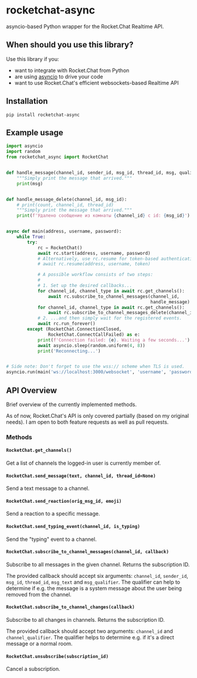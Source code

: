 # rocketchat-async

asyncio-based Python wrapper for the Rocket.Chat Realtime API.

## When should you use this library?

Use this library if you:

- want to integrate with Rocket.Chat from Python
- are using [asyncio](https://docs.python.org/3/library/asyncio.html) to drive your code
- want to use Rocket.Chat's efficient websockets-based Realtime API

## Installation

`pip install rocketchat-async`

## Example usage

```python
import asyncio
import random
from rocketchat_async import RocketChat


def handle_message(channel_id, sender_id, msg_id, thread_id, msg, qualifier):
    """Simply print the message that arrived."""
    print(msg)


def handle_message_delete(channel_id, msg_id):
    # print(count, channel_id, thread_id)
    """Simply print the message that arrived."""
    print(f'Удалено сообщение из комнаты {channel_id} с id: {msg_id}')


async def main(address, username, password):
    while True:
        try:
            rc = RocketChat()
            await rc.start(address, username, password)
            # Alternatively, use rc.resume for token-based authentication:
            # await rc.resume(address, username, token)

            # A possible workflow consists of two steps:
            #
            # 1. Set up the desired callbacks...
            for channel_id, channel_type in await rc.get_channels():
                await rc.subscribe_to_channel_messages(channel_id,
                                                       handle_message)
            for channel_id, channel_type in await rc.get_channels():
                await rc.subscribe_to_channel_messages_delete(channel_id, handle_message_delete)
            # 2. ...and then simply wait for the registered events.
            await rc.run_forever()
        except (RocketChat.ConnectionClosed,
                RocketChat.ConnectCallFailed) as e:
            print(f'Connection failed: {e}. Waiting a few seconds...')
            await asyncio.sleep(random.uniform(4, 8))
            print('Reconnecting...')


# Side note: Don't forget to use the wss:// scheme when TLS is used.
asyncio.run(main('ws://localhost:3000/websocket', 'username', 'password'))
```

## API Overview

Brief overview of the currently implemented methods.

As of now, Rocket.Chat's API is only covered partially (based on my original
needs). I am open to both feature requests as well as pull requests.

### Methods

#### `RocketChat.get_channels()`

Get a list of channels the logged-in user is currently member of.

#### `RocketChat.send_message(text, channel_id, thread_id=None)`

Send a text message to a channel.

#### `RocketChat.send_reaction(orig_msg_id, emoji)`

Send a reaction to a specific message.

#### `RocketChat.send_typing_event(channel_id, is_typing)`

Send the "typing" event to a channel.

#### `RocketChat.subscribe_to_channel_messages(channel_id, callback)`

Subscribe to all messages in the given channel. Returns the subscription ID.

The provided callback should accept six arguments: `channel_id`,
`sender_id`, `msg_id`, `thread_id`, `msg_text` and
`msg_qualifier`. The qualifier can help to determine if e.g. the
message is a system message about the user being removed from
the channel.

#### `RocketChat.subscribe_to_channel_changes(callback)`

Subscribe to all changes in channels. Returns the subscription ID.

The provided callback should accept two arguments: `channel_id`
and `channel_qualifier`. The qualifier helps to determine e.g.
if it's a direct message or a normal room.

#### `RocketChat.unsubscribe(subscription_id)`

Cancel a subscription.
